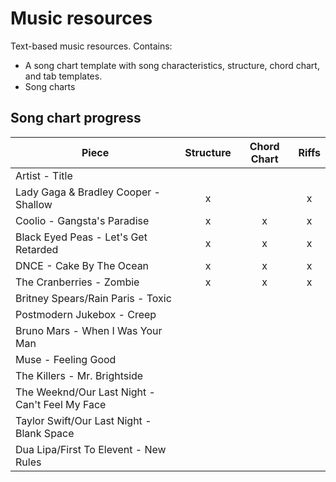 # Music resources

Text-based music resources. Contains:
* A song chart template with song characteristics, structure, chord chart, and tab templates.
* Song charts

## Song chart progress

| Piece                	                            | Structure | Chord Chart | Riffs |
|---------------------------------------------------|:---------:|:-----------:|:-----:|
| Artist - Title                                    |           |             |       |
| Lady Gaga & Bradley Cooper - Shallow              | x         |             | x     |
| Coolio - Gangsta's Paradise                       | x         | x           | x     |
| Black Eyed Peas - Let's Get Retarded              | x         | x           | x     |
| DNCE - Cake By The Ocean                          | x         | x           | x     |
| The Cranberries - Zombie                          | x         | x           | x     |
| Britney Spears/Rain Paris - Toxic                 |           |             |       |
| Postmodern Jukebox - Creep                        |           |             |       |
| Bruno Mars - When I Was Your Man                  |           |             |       |
| Muse - Feeling Good                               |           |             |       |
| The Killers - Mr. Brightside                      |           |             |       |
| The Weeknd/Our Last Night - Can't Feel My Face    |           |             |       |
| Taylor Swift/Our Last Night - Blank Space         |           |             |       |
| Dua Lipa/First To Elevent - New Rules             |           |             |       |
